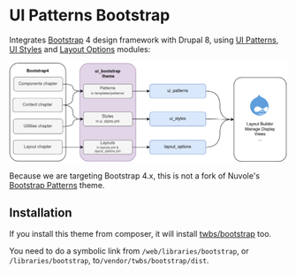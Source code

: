 # UI Patterns Bootstrap

Integrates [Bootstrap](https://getbootstrap.com/) 4 design framework with Drupal 8, using [UI Patterns](https://www.drupal.org/project/ui_patterns), [UI Styles](https://github.com/pdureau/ui_styles) and [Layout Options](https://www.drupal.org/project/layout_options) modules:

![Overview](doc/schema.png)

Because we are targeting Bootstrap 4.x, this is not a fork of Nuvole's [Bootstrap Patterns](https://github.com/nuvoleweb/bootstrap_patterns) theme.


## Installation

If you install this theme from composer, it will install [twbs/bootstrap](https://packagist.org/packages/twbs/bootstrap) too.

You need to do a symbolic link from 
 `/web/libraries/bootstrap`, or  `/libraries/bootstrap`, to`/vendor/twbs/bootstrap/dist`.

